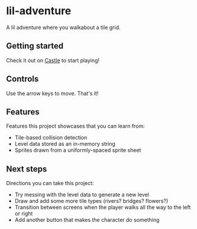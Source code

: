 # lil-adventure
A lil adventure where you walkabout a tile grid.

## Getting started
Check it out on [Castle](https://castle.games/@bridgs/lil-adventure) to start playing!

## Controls
Use the arrow keys to move. That's it!

## Features
Features this project showcases that you can learn from:

- Tile-based collision detection
- Level data stored as an in-memory string
- Sprites drawn from a uniformly-spaced sprite sheet

## Next steps
Directions you can take this project:

- Try messing with the level data to generate a new level
- Draw and add some more tile types (rivers? bridges? flowers?)
- Transition between screens when the player walks all the way to the left or right
- Add another button that makes the character do something
